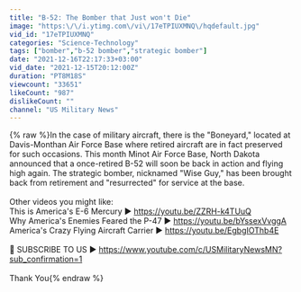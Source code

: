 ```yaml
---
title: "B-52: The Bomber that Just won't Die"
image: "https:\/\/i.ytimg.com\/vi\/17eTPIUXMNQ\/hqdefault.jpg"
vid_id: "17eTPIUXMNQ"
categories: "Science-Technology"
tags: ["bomber","b-52 bomber","strategic bomber"]
date: "2021-12-16T22:17:33+03:00"
vid_date: "2021-12-15T20:12:00Z"
duration: "PT8M18S"
viewcount: "33651"
likeCount: "987"
dislikeCount: ""
channel: "US Military News"
---
```

{% raw %}In the case of military aircraft, there is the &quot;Boneyard,&quot; located at Davis-Monthan Air Force Base where retired aircraft are in fact preserved for such occasions. This month Minot Air Force Base, North Dakota announced that a once-retired B-52 will soon be back in action and flying high again. The strategic bomber, nicknamed &quot;Wise Guy,&quot; has been brought back from retirement and &quot;resurrected&quot; for service at the base.<br /><br />Other videos you might like:<br />This is America's E-6 Mercury ► <a rel="nofollow" target="blank" href="https://youtu.be/ZZRH-k4TUuQ">https://youtu.be/ZZRH-k4TUuQ</a><br />Why America's Enemies Feared the P-47 ► <a rel="nofollow" target="blank" href="https://youtu.be/bYssexVvggA">https://youtu.be/bYssexVvggA</a><br />America's Crazy Flying Aircraft Carrier  ► <a rel="nofollow" target="blank" href="https://youtu.be/EgbgIOThb4E">https://youtu.be/EgbgIOThb4E</a><br /><br />🔔 SUBSCRIBE TO US ► <a rel="nofollow" target="blank" href="https://www.youtube.com/c/USMilitaryNewsMN?sub_confirmation=1">https://www.youtube.com/c/USMilitaryNewsMN?sub_confirmation=1</a><br /><br />Thank You{% endraw %}
